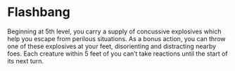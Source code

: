 # Flashbang

Beginning at 5th level, you carry a supply of concussive explosives which help you escape from perilous situations. As a bonus action, you can throw one of these explosives at your feet, disorienting and distracting nearby foes. Each creature within 5 feet of you can’t take reactions until the start of its next turn.